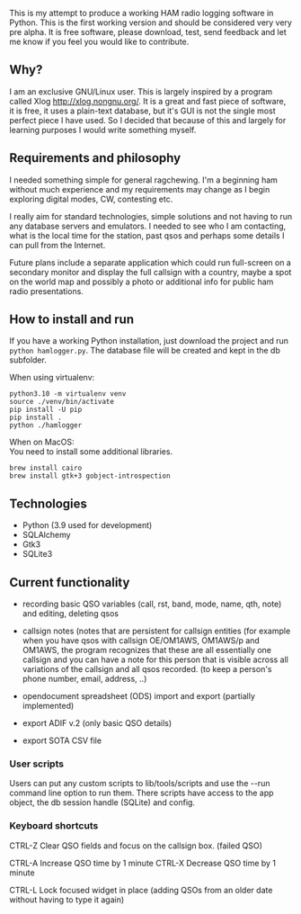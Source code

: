 This is my attempt to produce a working HAM radio logging software in Python.
This is the first working version and should be considered very very pre alpha.
It is free software, please download, test, send feedback and let me know if 
you feel you would like to contribute.


## Why?

I am an exclusive GNU/Linux user. This is largely inspired by a program called
Xlog <http://xlog.nongnu.org/>. It is a great and fast piece of software, it
is free, it uses a plain-text database, but it's GUI is not the single most 
perfect piece I have used. So I decided that because of this and largely for
learning purposes I would write something myself.


## Requirements and philosophy

I needed something simple for general ragchewing. I'm a beginning ham without
much experience and my requirements may change as I begin exploring digital
modes, CW, contesting etc.

I really aim for standard technologies, simple solutions and  not having to 
run any database servers and emulators. I needed to see who I am contacting,
what is the local time for the station, past qsos and perhaps some details
I can pull from the Internet.

Future plans include a separate application which could run full-screen on a 
secondary monitor and display the full callsign with a country, maybe a 
spot on the world map and possibly a photo or additional info for public
ham radio presentations.

## How to install and run

If you have a working Python installation, just download the project and run
`python hamlogger.py`. The database file will be created and kept in the db
subfolder.

When using virtualenv:  
```
python3.10 -m virtualenv venv
source ./venv/bin/activate
pip install -U pip
pip install .
python ./hamlogger
```

When on MacOS:  
You need to install some additional libraries.
```
brew install cairo
brew install gtk+3 gobject-introspection
```

## Technologies

- Python (3.9 used for development)
- SQLAlchemy
- Gtk3
- SQLite3

## Current functionality

- recording basic QSO variables (call, rst, band, mode, name, qth, note) and
  editing, deleting qsos

- callsign notes (notes that are persistent for callsign entities (for example
  when you have qsos with callsign OE/OM1AWS, OM1AWS/p and OM1AWS, the program
  recognizes that these are all essentially one callsign and you can have a 
  note for this person that is visible across all variations of the callsign 
  and all qsos recorded. (to keep a person's phone number, email, address, ..)

- opendocument spreadsheet (ODS) import and export (partially implemented)

- export ADIF v.2 (only basic QSO details)

- export SOTA CSV file 

### User scripts

Users can put any custom scripts to lib/tools/scripts and use the --run command
line option to run them. There scripts have access to the app object, the db 
session handle (SQLite) and config.

### Keyboard shortcuts

  CTRL-Z   Clear QSO fields and focus on the callsign box. 
           (failed QSO)

  CTRL-A   Increase QSO time by 1 minute
  CTRL-X   Decrease QSO time by 1 minute
  
  CTRL-L   Lock focused widget in place (adding QSOs from an older date without
           having to type it again)

